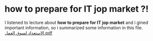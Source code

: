  # how to prepare for IT jop market ?!
 I listened to lecture about **how to prepare for IT jop market**
 and i gined important information, so i summarized some information in this file.
 [الاستعداد لسوق العمل.pdf](https://github.com/psau-edu-sa/se3131-article-Hajarabdullh/files/9998046/default.pdf)
